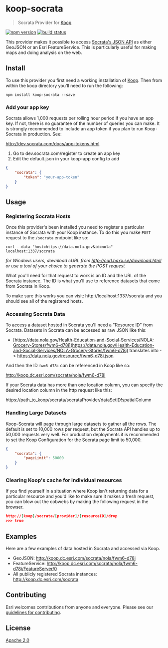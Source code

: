 # koop-socrata

> Socrata Provider for [Koop](https://github.com/koopjs/koop)

[![npm version][npm-img]][npm-url]
[![build status][travis-img]][travis-url]

[npm-img]: https://img.shields.io/npm/v/koop-socrata.svg?style=flat-square
[npm-url]: https://www.npmjs.com/package/koop-socrata
[travis-img]: https://img.shields.io/travis/koopjs/koop-socrata.svg?style=flat-square
[travis-url]: https://travis-ci.org/koopjs/koop-socrata

This provider makes it possible to access [Socrata's JSON API](http://dev.socrata.com/docs/formats/json.html) as either GeoJSON or an Esri FeatureService. This is particularly useful for making maps and doing analysis on the web.

## Install

To use this provider you first need a working installation of [Koop](https://github.com/koopjs/koop). Then from within the koop directory you'll need to run the following:

```
npm install koop-socrata --save
```

### Add your app key

Socrata allows 1,000 requests per rolling hour period if you have an app key. If not, there is no guarantee of the number of queries you can make. It is strongly recommended to include an app token if you plan to run Koop-Socrata in production. See:

http://dev.socrata.com/docs/app-tokens.html

1. Go to dev.socrata.com/register to create an app key
2. Edit the default.json in your koop-app config to add
```json
{
	"socrata": {
		"token": "your-app-token"
	}
}
```

## Usage

### Registering Socrata Hosts

Once this provider's been installed you need to register a particular instance of Socrata with your Koop instance. To do this you make `POST` request to the `/socrata` endpoint like so:

```
curl --data "host=https://data.nola.gov&id=nola" localhost:1337/socrata
```

*for Windows users, download cURL from http://curl.haxx.se/download.html or use a tool of your choice to generate the POST request*

What you'll need for that request to work is an ID and the URL of the Socrata instance. The ID is what you'll use to reference datasets that come from Socrata in Koop.

To make sure this works you can visit: http://localhost:1337/socrata and you should see all of the registered hosts.

### Accessing Socrata Data

To access a dataset hosted in Socrata you'll need a "Resource ID" from Socrata. Datasets in Socrata can be accessed as raw JSON like this:

* [https://data.nola.gov/Health-Education-and-Social-Services/NOLA-Grocery-Stores/fwm6-d78i](https://data.nola.gov/Health-Education-and-Social-Services/NOLA-Grocery-Stores/fwm6-d78i) translates into -> https://data.nola.gov/resource/fwm6-d78i.json

And then the ID `fwm6-d78i` can be referenced in Koop like so:

http://koop.dc.esri.com/socrata/nola/fwm6-d78i

If your Socrata data has more than one location column, you can specify the desired location column in the http request like this:

https://path_to_koop/socrata/socrataProvider/dataSetID!spatialColumn

### Handling Large Datasets

Koop-Socrata will page through large datasets to gather all the rows. The default is set to 10,000 rows per request, but the Socrata API handles up to 50,000 requests very well. For production deployments it is recommended to set the Koop Configuration for the Socrata page limit to 50,000.

```json
{
	"socrata": {
		"pageLimit": 50000
	}
}
```

### Clearing Koop's cache for individual resources

If you find yourself in a situation where Koop isn't returning data for a particular resource and you'd like to make sure it makes a fresh request, you can blow out the cobwebs by making the following request in the browser.

```json
http://[koop]/socrata/[provider]/[resourceID]/drop
>>> true
```

## Examples

Here are a few examples of data hosted in Socrata and accessed via Koop.

* GeoJSON: http://koop.dc.esri.com/socrata/nola/fwm6-d78i
* FeatureService: http://koop.dc.esri.com/socrata/nola/fwm6-d78i/FeatureServer/0
* All publicly registered Socrata instances: http://koop.dc.esri.com/socrata

## Contributing

Esri welcomes contributions from anyone and everyone. Please see our [guidelines for contributing](https://github.com/Esri/contributing).

## License

[Apache 2.0](LICENSE)
